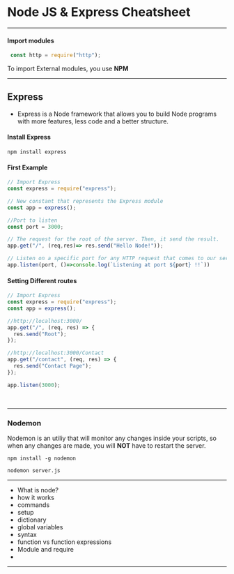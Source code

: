 # Node JS & Express Cheatsheet

- - -

#### Import modules

```javascript
 const http = require("http");
```

To import External modules, you use **NPM**

- - -

## Express
- Express is a Node framework that allows you to build Node programs with more features, less code and a better structure.

#### Install Express

```
npm install express
```

#### First Example

```javascript
// Import Express
const express = require("express");

// New constant that represents the Express module
const app = express();

//Port to listen
const port = 3000;

// The request for the root of the server. Then, it send the result.
app.get("/", (req,res)=> res.send("Hello Node!"));

// Listen on a specific port for any HTTP request that comes to our server
app.listen(port, ()=>console.log(`Listening at port ${port} !!`))
```

#### Setting Different routes

```javascript
// Import Express
const express = require("express");
const app = express();

//http://localhost:3000/
app.get("/", (req, res) => {
  res.send("Root");
});

//http://localhost:3000/Contact
app.get("/contact", (req, res) => {
  res.send("Contact Page");
});

app.listen(3000);


```



&nbsp;
- - -

 ### Nodemon

 Nodemon is an utiliy that will monitor any changes inside your scripts, so when any changes are made, you will **NOT** have to restart the server.

```
npm install -g nodemon

nodemon server.js
```



- - -



- What is node?
- how it works
- commands
- setup
- dictionary
- global variables
- syntax
-  function vs function expressions
- Module and require
- 
- - -
